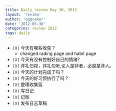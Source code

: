 ```yaml
---
title: Daily review May 30, 2012 
layout: 'review'
author: 'eggcaker'
date: '2012-05-30'
categories: review 2012
tags: daily
---
```



  * `[X]` 今天有哪些收获？ 
    * changed rading page and habit page 
  * `[X]` 今天有没有控制好自己的情绪? 
  * `[X]` 非礼勿视，非礼勿听,论人是非者，必是是非人。 
  * `[X]` 今天的计划完成了吗？ 
  * `[X]` 今天的好习惯执行了吗？ 
  * `[X]` 整理收集篮 
  * `[X]` 写日记 
  * `[X]` 记账 
  * `[X]` 发布日志草稿 

